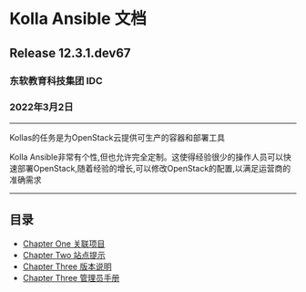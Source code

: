 # Kolla Ansible 文档

## Release 12.3.1.dev67

### 东软教育科技集团 IDC

### 2022年3月2日

---

Kollas的任务是为OpenStack云提供可生产的容器和部署工具

Kolla Ansible非常有个性,但也允许完全定制。这使得经验很少的操作人员可以快速部署OpenStack,随着经验的增长,可以修改OpenStack的配置,以满足运营商的准确需求

---

## 目录

- [Chapter One 关联项目](docs/Chapt1.md)
- [Chapter Two 站点提示](docs/Chapt2.md)
- [Chapter Three 版本说明](docs/Chapt3.md)
- [Chapter Three 管理员手册](docs/Chapt4.md)